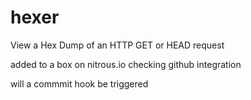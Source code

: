 hexer
=====

View a Hex Dump of an HTTP GET or HEAD request

added to a box on nitrous.io checking github integration

will a commmit hook be triggered
